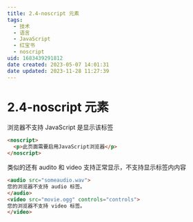 ```yaml
---
title: 2.4-noscript 元素
tags: 
  - 技术
  - 语言
  - JavaScript
  - 红宝书
  - noscript
uid: 1683439291812
date created: 2023-05-07 14:01:31
date updated: 2023-11-28 11:27:39
---
```


# 2.4-noscript 元素

浏览器不支持 JavaScript 是显示该标签

```html
<noscript>
  <p>此页面需要启用JavaScript浏览器</p>
</noscript>
```

类似的还有 audito 和 video 支持正常显示，不支持显示标签内内容

```html
<audio src="someaudio.wav">
您的浏览器不支持 audio 标签。
</audio>
<video src="movie.ogg" controls="controls">
您的浏览器不支持 video 标签。
</video>
```
